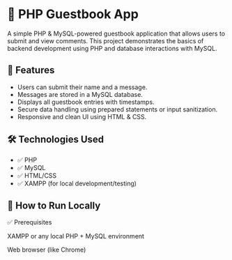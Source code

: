 # 📝 PHP Guestbook App

A simple PHP & MySQL-powered guestbook application that allows users to submit and view comments. This project demonstrates the basics of backend development using PHP and database interactions with MySQL.


## 📌 Features

- Users can submit their name and a message.
- Messages are stored in a MySQL database.
- Displays all guestbook entries with timestamps.
- Secure data handling using prepared statements or input sanitization.
- Responsive and clean UI using HTML & CSS.


## 🛠 Technologies Used

- ✅ PHP
- ✅ MySQL
- ✅ HTML/CSS
- ✅ XAMPP (for local development/testing)

## 🚀 How to Run Locally

✅ Prerequisites

XAMPP or any local PHP + MySQL environment

Web browser (like Chrome)

